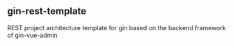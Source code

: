 ## gin-rest-template
REST project architecture template for gin based on the backend framework of gin-vue-admin